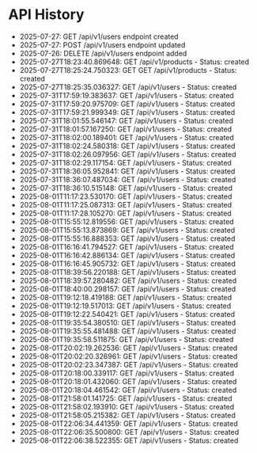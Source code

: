 # API History

- 2025-07-27: GET /api/v1/users endpoint created
- 2025-07-27: POST /api/v1/users endpoint updated
- 2025-07-26: DELETE /api/v1/users endpoint added
- 2025-07-27T18:23:40.869648: GET /api/v1/products - Status: created
- 2025-07-27T18:25:24.750323: GET GET /api/v1/products - Status: created
- 2025-07-27T18:25:35.036327: GET /api/v1/users - Status: created
- 2025-07-31T17:59:19.383637: GET /api/v1/users - Status: created
- 2025-07-31T17:59:20.975709: GET /api/v1/users - Status: created
- 2025-07-31T17:59:21.999349: GET /api/v1/users - Status: created
- 2025-07-31T18:01:55.546147: GET /api/v1/users - Status: created
- 2025-07-31T18:01:57.167250: GET /api/v1/users - Status: created
- 2025-07-31T18:02:00.189401: GET /api/v1/users - Status: created
- 2025-07-31T18:02:24.580318: GET /api/v1/users - Status: created
- 2025-07-31T18:02:26.097956: GET /api/v1/users - Status: created
- 2025-07-31T18:02:29.117154: GET /api/v1/users - Status: created
- 2025-07-31T18:36:05.952841: GET /api/v1/users - Status: created
- 2025-07-31T18:36:07.487034: GET /api/v1/users - Status: created
- 2025-07-31T18:36:10.515148: GET /api/v1/users - Status: created
- 2025-08-01T11:17:23.530170: GET /api/v1/users - Status: created
- 2025-08-01T11:17:25.087313: GET /api/v1/users - Status: created
- 2025-08-01T11:17:28.105270: GET /api/v1/users - Status: created
- 2025-08-01T15:55:12.819556: GET /api/v1/users - Status: created
- 2025-08-01T15:55:13.873869: GET /api/v1/users - Status: created
- 2025-08-01T15:55:16.888353: GET /api/v1/users - Status: created
- 2025-08-01T16:16:41.794527: GET /api/v1/users - Status: created
- 2025-08-01T16:16:42.886134: GET /api/v1/users - Status: created
- 2025-08-01T16:16:45.905732: GET /api/v1/users - Status: created
- 2025-08-01T18:39:56.220188: GET /api/v1/users - Status: created
- 2025-08-01T18:39:57.280482: GET /api/v1/users - Status: created
- 2025-08-01T18:40:00.298157: GET /api/v1/users - Status: created
- 2025-08-01T19:12:18.419188: GET /api/v1/users - Status: created
- 2025-08-01T19:12:19.517013: GET /api/v1/users - Status: created
- 2025-08-01T19:12:22.540421: GET /api/v1/users - Status: created
- 2025-08-01T19:35:54.380510: GET /api/v1/users - Status: created
- 2025-08-01T19:35:55.481488: GET /api/v1/users - Status: created
- 2025-08-01T19:35:58.511875: GET /api/v1/users - Status: created
- 2025-08-01T20:02:19.262536: GET /api/v1/users - Status: created
- 2025-08-01T20:02:20.326961: GET /api/v1/users - Status: created
- 2025-08-01T20:02:23.347387: GET /api/v1/users - Status: created
- 2025-08-01T20:18:00.339117: GET /api/v1/users - Status: created
- 2025-08-01T20:18:01.432060: GET /api/v1/users - Status: created
- 2025-08-01T20:18:04.461542: GET /api/v1/users - Status: created
- 2025-08-01T21:58:01.141725: GET /api/v1/users - Status: created
- 2025-08-01T21:58:02.193910: GET /api/v1/users - Status: created
- 2025-08-01T21:58:05.215382: GET /api/v1/users - Status: created
- 2025-08-01T22:06:34.441359: GET /api/v1/users - Status: created
- 2025-08-01T22:06:35.500800: GET /api/v1/users - Status: created
- 2025-08-01T22:06:38.522355: GET /api/v1/users - Status: created

